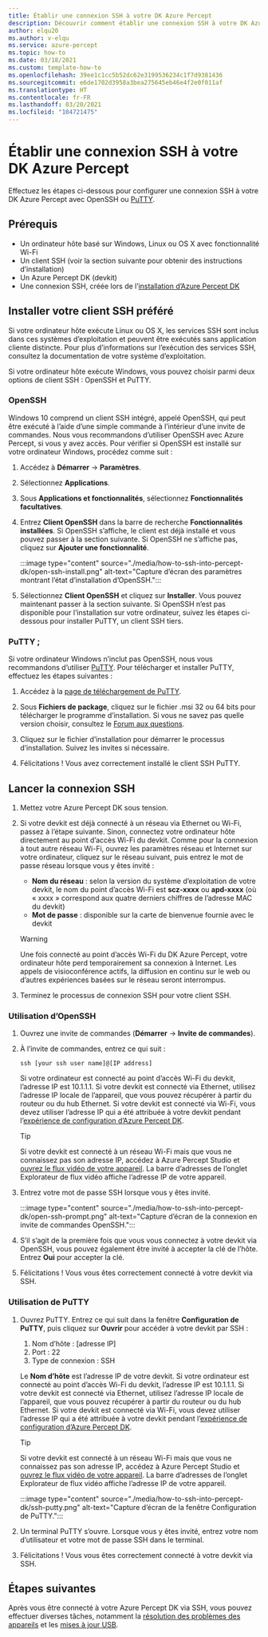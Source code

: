 ```yaml
---
title: Établir une connexion SSH à votre DK Azure Percept
description: Découvrir comment établir une connexion SSH à votre DK Azure Percept avec PuTTY
author: elqu20
ms.author: v-elqu
ms.service: azure-percept
ms.topic: how-to
ms.date: 03/18/2021
ms.custom: template-how-to
ms.openlocfilehash: 39ee1c1cc5b52dc62e3199536234c1f7d9381436
ms.sourcegitcommit: e6de1702d3958a3bea275645eb46e4f2e0f011af
ms.translationtype: HT
ms.contentlocale: fr-FR
ms.lasthandoff: 03/20/2021
ms.locfileid: "104721475"
---
```

# <a name="connect-to-your-azure-percept-dk-over-ssh"></a>Établir une connexion SSH à votre DK Azure Percept

Effectuez les étapes ci-dessous pour configurer une connexion SSH à votre DK Azure Percept avec OpenSSH ou [PuTTY](https://www.chiark.greenend.org.uk/~sgtatham/putty/latest.html).

## <a name="prerequisites"></a>Prérequis

- Un ordinateur hôte basé sur Windows, Linux ou OS X avec fonctionnalité Wi-Fi
- Un client SSH (voir la section suivante pour obtenir des instructions d’installation)
- Un Azure Percept DK (devkit)
- Une connexion SSH, créée lors de l’[installation d’Azure Percept DK](./quickstart-percept-dk-set-up.md)

## <a name="install-your-preferred-ssh-client"></a>Installer votre client SSH préféré

Si votre ordinateur hôte exécute Linux ou OS X, les services SSH sont inclus dans ces systèmes d’exploitation et peuvent être exécutés sans application cliente distincte. Pour plus d’informations sur l’exécution des services SSH, consultez la documentation de votre système d’exploitation.

Si votre ordinateur hôte exécute Windows, vous pouvez choisir parmi deux options de client SSH : OpenSSH et PuTTY.

### <a name="openssh"></a>OpenSSH

Windows 10 comprend un client SSH intégré, appelé OpenSSH, qui peut être exécuté à l’aide d’une simple commande à l’intérieur d’une invite de commandes. Nous vous recommandons d’utiliser OpenSSH avec Azure Percept, si vous y avez accès. Pour vérifier si OpenSSH est installé sur votre ordinateur Windows, procédez comme suit :

1. Accédez à **Démarrer** -> **Paramètres**.

1. Sélectionnez **Applications**.

1. Sous **Applications et fonctionnalités**, sélectionnez **Fonctionnalités facultatives**.

1. Entrez **Client OpenSSH** dans la barre de recherche **Fonctionnalités installées**. Si OpenSSH s’affiche, le client est déjà installé et vous pouvez passer à la section suivante. Si OpenSSH ne s’affiche pas, cliquez sur **Ajouter une fonctionnalité**.

    :::image type="content" source="./media/how-to-ssh-into-percept-dk/open-ssh-install.png" alt-text="Capture d’écran des paramètres montrant l’état d’installation d’OpenSSH.":::

1. Sélectionnez **Client OpenSSH** et cliquez sur **Installer**. Vous pouvez maintenant passer à la section suivante. Si OpenSSH n’est pas disponible pour l’installation sur votre ordinateur, suivez les étapes ci-dessous pour installer PuTTY, un client SSH tiers.

### <a name="putty"></a>PuTTY ;

Si votre ordinateur Windows n’inclut pas OpenSSH, nous vous recommandons d’utiliser [PuTTY](https://www.chiark.greenend.org.uk/~sgtatham/putty/latest.html). Pour télécharger et installer PuTTY, effectuez les étapes suivantes :

1. Accédez à la [page de téléchargement de PuTTY](https://www.chiark.greenend.org.uk/~sgtatham/putty/latest.html).

1. Sous **Fichiers de package**, cliquez sur le fichier .msi 32 ou 64 bits pour télécharger le programme d’installation. Si vous ne savez pas quelle version choisir, consultez le [Forum aux questions](https://www.chiark.greenend.org.uk/~sgtatham/putty/faq.html#faq-32bit-64bit).

1. Cliquez sur le fichier d’installation pour démarrer le processus d’installation. Suivez les invites si nécessaire.

1. Félicitations ! Vous avez correctement installé le client SSH PuTTY.

## <a name="initiate-the-ssh-connection"></a>Lancer la connexion SSH

1. Mettez votre Azure Percept DK sous tension.

1. Si votre devkit est déjà connecté à un réseau via Ethernet ou Wi-Fi, passez à l’étape suivante. Sinon, connectez votre ordinateur hôte directement au point d’accès Wi-Fi du devkit. Comme pour la connexion à tout autre réseau Wi-Fi, ouvrez les paramètres réseau et Internet sur votre ordinateur, cliquez sur le réseau suivant, puis entrez le mot de passe réseau lorsque vous y êtes invité :

    - **Nom du réseau** : selon la version du système d’exploitation de votre devkit, le nom du point d’accès Wi-Fi est **scz-xxxx** ou **apd-xxxx** (où « xxxx » correspond aux quatre derniers chiffres de l’adresse MAC du devkit)
    - **Mot de passe** : disponible sur la carte de bienvenue fournie avec le devkit

    > [!WARNING]
    > Une fois connecté au point d’accès Wi-Fi du DK Azure Percept, votre ordinateur hôte perd temporairement sa connexion à Internet. Les appels de visioconférence actifs, la diffusion en continu sur le web ou d’autres expériences basées sur le réseau seront interrompus.

1. Terminez le processus de connexion SSH pour votre client SSH.

### <a name="using-openssh"></a>Utilisation d’OpenSSH

1. Ouvrez une invite de commandes (**Démarrer** -> **Invite de commandes**).

1. À l’invite de commandes, entrez ce qui suit :

    ```console
    ssh [your ssh user name]@[IP address]
    ```

    Si votre ordinateur est connecté au point d’accès Wi-Fi du devkit, l’adresse IP est 10.1.1.1. Si votre devkit est connecté via Ethernet, utilisez l’adresse IP locale de l’appareil, que vous pouvez récupérer à partir du routeur ou du hub Ethernet. Si votre devkit est connecté via Wi-Fi, vous devez utiliser l’adresse IP qui a été attribuée à votre devkit pendant l’[expérience de configuration d’Azure Percept DK](./quickstart-percept-dk-set-up.md).

    > [!TIP]
    > Si votre devkit est connecté à un réseau Wi-Fi mais que vous ne connaissez pas son adresse IP, accédez à Azure Percept Studio et [ouvrez le flux vidéo de votre appareil](./how-to-view-video-stream.md). La barre d’adresses de l’onglet Explorateur de flux vidéo affiche l’adresse IP de votre appareil.

1. Entrez votre mot de passe SSH lorsque vous y êtes invité.

    :::image type="content" source="./media/how-to-ssh-into-percept-dk/open-ssh-prompt.png" alt-text="Capture d’écran de la connexion en invite de commandes OpenSSH.":::

1. S’il s’agit de la première fois que vous vous connectez à votre devkit via OpenSSH, vous pouvez également être invité à accepter la clé de l’hôte. Entrez **Oui** pour accepter la clé.

1. Félicitations ! Vous vous êtes correctement connecté à votre devkit via SSH.

### <a name="using-putty"></a>Utilisation de PuTTY

1. Ouvrez PuTTY. Entrez ce qui suit dans la fenêtre **Configuration de PuTTY**, puis cliquez sur **Ouvrir** pour accéder à votre devkit par SSH :

    1. Nom d’hôte : [adresse IP]
    1. Port : 22
    1. Type de connexion : SSH

    Le **Nom d’hôte** est l’adresse IP de votre devkit. Si votre ordinateur est connecté au point d’accès Wi-Fi du devkit, l’adresse IP est 10.1.1.1. Si votre devkit est connecté via Ethernet, utilisez l’adresse IP locale de l’appareil, que vous pouvez récupérer à partir du routeur ou du hub Ethernet. Si votre devkit est connecté via Wi-Fi, vous devez utiliser l’adresse IP qui a été attribuée à votre devkit pendant l’[expérience de configuration d’Azure Percept DK](./quickstart-percept-dk-set-up.md).

    > [!TIP]
    > Si votre devkit est connecté à un réseau Wi-Fi mais que vous ne connaissez pas son adresse IP, accédez à Azure Percept Studio et [ouvrez le flux vidéo de votre appareil](./how-to-view-video-stream.md). La barre d’adresses de l’onglet Explorateur de flux vidéo affiche l’adresse IP de votre appareil.

    :::image type="content" source="./media/how-to-ssh-into-percept-dk/ssh-putty.png" alt-text="Capture d’écran de la fenêtre Configuration de PuTTY.":::

1. Un terminal PuTTY s’ouvre. Lorsque vous y êtes invité, entrez votre nom d’utilisateur et votre mot de passe SSH dans le terminal.

1. Félicitations ! Vous vous êtes correctement connecté à votre devkit via SSH.

## <a name="next-steps"></a>Étapes suivantes

Après vous être connecté à votre Azure Percept DK via SSH, vous pouvez effectuer diverses tâches, notamment la [résolution des problèmes des appareils](./troubleshoot-dev-kit.md) et les [mises à jour USB](./how-to-update-via-usb.md).